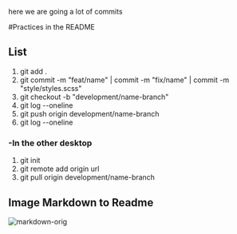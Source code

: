 
here we are going a lot of commits

#Practices in the README

## List
1. git add .
2. git commit -m "feat/name" | commit -m "fix/name" | commit -m "style/styles.scss"
3. git checkout -b "development/name-branch"
4. git log --oneline
5. git push origin development/name-branch
6. git log --oneline


 ### -In the other desktop

1. git init
2. git remote add origin url
3. git pull origin development/name-branch

## Image Markdown to Readme

![markdown-orig](https://user-images.githubusercontent.com/50681145/123732292-0f538280-d870-11eb-9b60-9f545268afe7.png)
